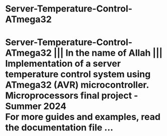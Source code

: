 # Server-Temperature-Control-ATmega32
# Server-Temperature-Control-ATmega32 ||| In the name of Allah |||</br> Implementation of a server temperature control system using ATmega32 (AVR) microcontroller.</br > Microprocessors final project - Summer 2024</br > For more guides and examples, read the documentation file ...
